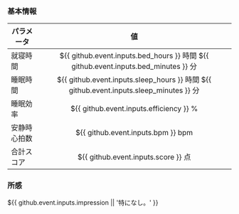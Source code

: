 ### 基本情報
| パラメータ | 値 |
| --- | :---: |
| 就寝時間 | ${{ github.event.inputs.bed_hours }} 時間 ${{ github.event.inputs.bed_minutes }} 分 |
| 睡眠時間 | ${{ github.event.inputs.sleep_hours }} 時間 ${{ github.event.inputs.sleep_minutes }} 分 |
| 睡眠効率 | ${{ github.event.inputs.efficiency }} % |
| 安静時心拍数 | ${{ github.event.inputs.bpm }} bpm |
| 合計スコア | ${{ github.event.inputs.score }} 点 |

### 所感
${{ github.event.inputs.impression || '特になし。' }}
